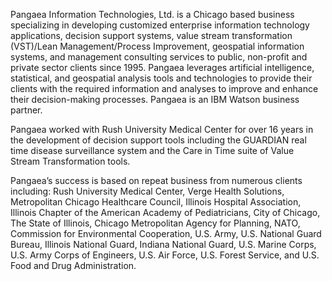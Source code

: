Pangaea Information Technologies, Ltd. is a Chicago based business specializing in developing customized enterprise information technology applications, decision support systems, value stream transformation (VST)/Lean Management/Process Improvement, geospatial information systems, and management consulting services to public, non-profit and private sector clients since 1995.  Pangaea leverages artificial intelligence, statistical, and geospatial analysis tools and technologies to provide their clients with the required information and analyses to improve and enhance their decision-making processes.  Pangaea is an IBM Watson business partner.

Pangaea worked with Rush University Medical Center for over 16 years in the development of decision support tools including the GUARDIAN real time disease surveillance system and the Care in Time suite of Value Stream Transformation tools.   

Pangaea’s success is based on repeat business from numerous clients including: Rush University Medical Center, Verge Health Solutions, Metropolitan Chicago Healthcare Council, Illinois Hospital Association, Illinois Chapter of the American Academy of Pediatricians, City of Chicago, The State of Illinois, Chicago Metropolitan Agency for Planning, NATO, Commission for Environmental Cooperation, U.S. Army, U.S. National Guard Bureau, Illinois National Guard, Indiana National Guard, U.S. Marine Corps, U.S. Army Corps of Engineers, U.S. Air Force, U.S. Forest Service, and U.S. Food and Drug Administration.  

